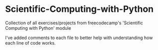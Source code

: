 # Scientific-Computing-with-Python
Collection of all exercises/projects from freecodecamp's 'Scientific Computing with Python' module

I've added comments to each file to better help with understanding how each line of code works.

